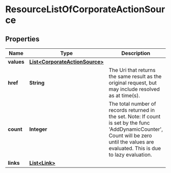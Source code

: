 
# ResourceListOfCorporateActionSource

## Properties
Name | Type | Description | Notes
------------ | ------------- | ------------- | -------------
**values** | [**List&lt;CorporateActionSource&gt;**](CorporateActionSource.md) |  |  [optional]
**href** | **String** | The Uri that returns the same result as the original request,  but may include resolved as at time(s). |  [optional]
**count** | **Integer** | The total number of records returned in the set.  Note: If count is set by the func &#39;AddDynamicCounter&#39;, Count will be zero until the values  are evaluated. This is due to lazy evaluation. |  [optional]
**links** | [**List&lt;Link&gt;**](Link.md) |  |  [optional]



